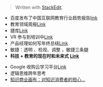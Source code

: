 


> Written with [StackEdit](https://stackedit.io/).

* 百度发布了中国互联网教育行业趋势报告[link](http://36kr.com/p/5045041.html)
* 教育领域周报[Link](http://36kr.com/p/5045228.html)
* 捷库[Link](http://36kr.com/p/5042055.html)
* VR 参与到培训中[Link](http://36kr.com/p/5053833.html)
* 产品经理如何写年终总结[Link](http://36kr.com/p/5059509.html)
* 敏捷：透明 、检视、调整 ，敏捷三条腿
* **科技 + 教育的现在时和未来式** **[Link](http://36kr.com/p/5049577.html)**
+ Google 收购云学习平台[Link](http://36kr.com/p/5057286.html)
+ 逻辑思维跨年思考
+ [知识商业画布：对知识消费者的担心…](http://36kr.com/p/5062503.html)
<!--stackedit_data:
eyJoaXN0b3J5IjpbNDM3MTgyNDkxXX0=
-->
